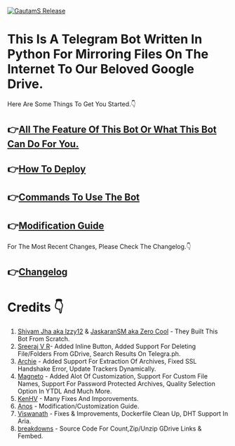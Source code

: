 [![GautamS Release](https://github.com/Gautam1834/mirdock/actions/workflows/release.yml/badge.svg)](https://github.com/Gautam1834/mirdock/actions/workflows/release.yml)


<p align="center">

# This Is A Telegram Bot Written In Python For Mirroring Files On The Internet To Our Beloved Google Drive.
</p>

Here Are Some Things To Get You Started.👇


## 👉[All The Feature Of This Bot Or What This Bot Can Do For You.](https://github.com/iamLiquidX/MirrorX/wiki/Feature-Or-What-This-Bot-Can-Do)

## 👉[How To Deploy](https://github.com/iamLiquidX/MirrorX/wiki/How-To-Deploy)

## 👉[Commands To Use The Bot](https://github.com/iamLiquidX/MirrorX/wiki/Commands-To-Use-This-Bot)

## 👉[Modification Guide](https://github.com/iamLiquidX/MirrorX/wiki/Modification)


For The Most Recent Changes, Please Check The Changelog.👇

## 👉[Changelog](https://github.com/iamLiquidX/MirrorX/wiki/Changelog)



# Credits 👇

1. [Shivam Jha aka lzzy12](https://github.com/lzzy12) & [JaskaranSM aka Zero Cool](https://github.com/jaskaranSM) - They Built This Bot From Scratch. 
2. [Sreeraj V R](https://github.com/SVR666)- Added Inline Button, Added Support For Deleting File/Folders From GDrive, Search Results On Telegra.ph.
3. [Archie](https://github.com/archie9211) - Added Support For Extraction Of Archives, Fixed SSL Handshake Error, Update Trackers Dynamically.
4. [Magneto](https://github.com/magneto261290) - Added Alot Of Customization, Support For Custom File Names, Support For Password Protected Archives, Quality Selection Option In YTDL And Much More.
5. [KenHV](https://github.com/KenHV) - Many Fixes And Imporovements.
6. [Anos](https://github.com/destiny6520) - Modification/Customization Guide.
7. [Viswanath](https://github.com/nenokkadine) - Fixes & Improvements, Dockerfile Clean Up, DHT Support In Aria.  
8. [breakdowns](https://github.com/breakdowns) - Source Code For Count,Zip/Unzip GDrive Links & Fembed.
